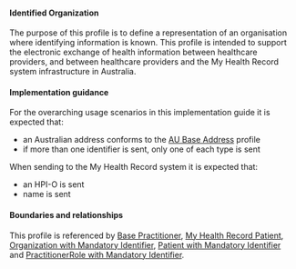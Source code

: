#### Identified Organization
The purpose of this profile is to define a representation of an organisation where identifying information is known. This profile is intended to support the electronic exchange of health information between healthcare providers, and between healthcare providers and the My Health Record system infrastructure in Australia.

#### Implementation guidance
For the overarching usage scenarios in this implementation guide it is expected that:
* an Australian address conforms to the [AU Base Address](http://build.fhir.org/ig/hl7au/au-fhir-base/StructureDefinition-au-address.html) profile
* if more than one identifier is sent, only one of each type is sent

When sending to the My Health Record system it is expected that: 
* an HPI-O is sent
* name is sent

#### Boundaries and relationships
This profile is referenced by [Base Practitioner](StructureDefinition-practitioner-dh-base-1.html),
[My Health Record Patient](StructureDefinition-patient-mhr-1.html),
[Organization with Mandatory Identifier](StructureDefinition-organization-ident-1.html),
[Patient with Mandatory Identifier](StructureDefinition-patient-ident-1.html) and
[PractitionerRole with Mandatory Identifier](StructureDefinition-practitionerrole-ident-1.html).